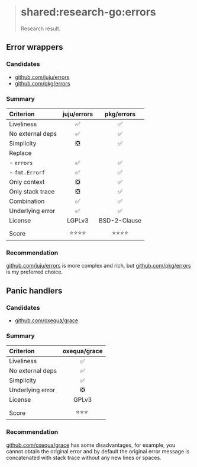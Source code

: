 > # shared:research-go:errors
>
> Research result.

## Error wrappers

### Candidates

- [github.com/juju/errors](https://github.com/juju/errors/)
- [github.com/pkg/errors](https://github.com/pkg/errors/)

### Summary

| Criterion        | juju/errors | pkg/errors   |
|:-----------------|:-----------:|:------------:|
| Liveliness       | ✅          | ✅           |
| No external deps | ✅          | ✅           |
| Simplicity       | ❎          | ✅           |
| Replace          |             |              |
| - `errors`       | ✅          | ✅           |
| - `fmt.Errorf`   | ✅          | ✅           |
| Only context     | ❎          | ✅           |
| Only stack trace | ❎          | ✅           |
| Combination      | ✅          | ✅           |
| Underlying error | ✅          | ✅           |
| License          | LGPLv3      | BSD-2-Clause |
|                  |             |              |
| Score            | ⭐️⭐️⭐️⭐️    | ⭐️⭐️⭐️⭐️     |

### Recommendation

[github.com/juju/errors](https://github.com/juju/errors/) is more complex and rich,
but [github.com/pkg/errors](https://github.com/pkg/errors/) is my preferred choice.

## Panic handlers

### Candidates

- [github.com/oxequa/grace](https://github.com/oxequa/grace/)

### Summary

| Criterion        | oxequa/grace |
|:-----------------|:------------:|
| Liveliness       | ✅           |
| No external deps | ✅           |
| Simplicity       | ✅           |
| Underlying error | ❎           |
| License          | GPLv3        |
|                  |              |
| Score            | ⭐️⭐️⭐️ ️     |

### Recommendation

[github.com/oxequa/grace](https://github.com/oxequa/grace/) has some disadvantages,
for example, you cannot obtain the original error and by default the original error
message is concatenated with stack trace without any new lines or spaces.
